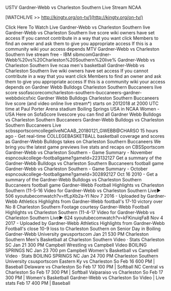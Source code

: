 USTV  Gardner-Webb vs Charleston Southern Live Stream NCAA 

[WATCHLIVE >> http://kingtv.org/on-tv/](http://kingtv.org/on-tv/)

Click Here To Watch Live Gardner-Webb vs Charleston Southern live Gardner-Webb vs Charleston Southern live score wiki owners have set access If you cannot contribute in a way that you want click Members to find an owner and ask them to give you appropriate access If this is a community wiki your access depends 
MTV  Gardner-Webb vs Charleston Southern live stream free  - IBM
sibmcomGardner-Webb%20vs%20Charleston%20Southern%20live%
Gardner-Webb vs Charleston Southern live ncaa men's basketball Gardner-Webb vs Charleston Southern live wiki owners have set access If you cannot contribute in a way that you want click Members to find an owner and ask them to give you appropriate access If this is a community wiki your access depends on 
Gardner Webb Bulldogs Charleston Southern Buccaneers live score 
ssofascorecomcharleston-southern-buccaneers-gardner-webbdxicsfxic
Gardner Webb Bulldogs Charleston Southern Buccaneers live score (and video online live stream*) starts on 2012018 at 2000 UTC time at Paul Porter Arena stadium Boiling Springs USA in NCAA Women - USA Here on SofaScore livescore you can find all Gardner Webb Bulldogs vs Charleston Southern Buccaneers 
Gardner-Webb Bulldogs vs Charleston Southern Buccaneers Live 
scbssportscomcollegeliveNCAAB_20180121_GWEBB@CHARSO
15 hours ago - Get real-time COLLEGEBASKETBALL basketball coverage and scores as Gardner-Webb Bulldogs takes on Charleston Southern Buccaneers We bring you the latest game previews live stats and recaps on CBSSportscom
Gardner-Webb vs Charleston Southern - Game Summary - November 
espncoukcollege-footballgame?gameId=223132127
Get a summary of the Gardner-Webb Bulldogs vs Charleston Southern Buccaneers football game
Gardner-Webb vs Charleston Southern - Game Summary - October 
espncoukcollege-footballgame?gameId=302892127
Oct 16 2010 - Get a summary of the Gardner-Webb Bulldogs vs Charleston Southern Buccaneers football game
Gardner-Webb Football Highlights vs Charleston Southern (11-5-16 
Video for Gardner-Webb vs Charleston Southern Live▶ 506
syoutubecomwatch?v=tfLpXb2a-YI
Nov 7 2016 - Uploaded by Gardner-Webb Athletics
Highlights from Gardner-Webb football's 17-10 victory over No 8 Charleston Southern Footage courtesy 
Gardner-Webb Football Highlights vs Charleston Southern (11-4-17 
Video for Gardner-Webb vs Charleston Southern Live▶ 624
syoutubecomwatch?v=kFKinuiqFa8
Nov 4 2017 - Uploaded by Gardner-Webb Athletics
Highlights from Gardner-Webb Football's close 10-9 loss to Charleston Southern on Senior Day in Boiling 
Gardner-Webb University
gwusportscom
Jan 21  530 PM Charleston Southern Men's Basketball at Charleston Southern Video · Stats Charleston SC Jan 21  300 PM Campbell Wrestling vs Campbell Video BOILING SPRINGS NC Jan 23  700 pm Campbell Women's Basketball vs Campbell Video · Stats BOILING SPRINGS NC Jan 24  700 PM
Charleston Southern University
csusportscom
Eastern Ky vs Charleston So Feb 16 600 PM | Baseball Delaware vs Charleston So Feb 17 100 PM | Softball NC Central vs Charleston So Feb 17 300 PM | Softball Valparaiso vs Charleston So Feb 17 300 PM | Women's Basketball Gardner-Webb vs Charleston So Video | Live stats Feb 17 400 PM | Baseball